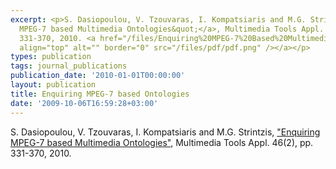 ```yaml
---
excerpt: <p>S. Dasiopoulou, V. Tzouvaras, I. Kompatsiaris and M.G. Strintzis, <a href="http://www.springerlink.com/content/en79236403u7q151/">&quot;Enquiring
  MPEG-7 based Multimedia Ontologies&quot;</a>, Multimedia Tools Appl. 46(2), pp.
  331-370, 2010. <a href="/files/Enquiring%20MPEG-7%20Based%20Multimedia%20Ontologies.pdf"><img
  align="top" alt="" border="0" src="/files/pdf/pdf.png" /></a></p>
types: publication
tags: journal_publications
publication_date: '2010-01-01T00:00:00'
layout: publication
title: Enquiring MPEG-7 based Ontologies
date: '2009-10-06T16:59:28+03:00'
---
```

<p>S. Dasiopoulou, V. Tzouvaras, I. Kompatsiaris and M.G. Strintzis, <a href="http://www.springerlink.com/content/en79236403u7q151/">&quot;Enquiring MPEG-7 based Multimedia Ontologies&quot;</a>, Multimedia Tools Appl. 46(2), pp. 331-370, 2010. <a href="/files/Enquiring%20MPEG-7%20Based%20Multimedia%20Ontologies.pdf"><img align="top" alt="" border="0" src="/files/pdf/pdf.png" /></a></p>
